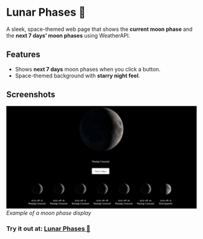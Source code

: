 # Lunar Phases 🌙

A sleek, space-themed web page that shows the **current moon phase** and the **next 7 days’ moon phases** using WeatherAPI.  

## Features

- Shows **next 7 days** moon phases when you click a button.
- Space-themed background with **starry night feel**.


## Screenshots

![Today Moon](ss.png)  
*Example of a moon phase display*

### Try it out at: [Lunar Phases 🌙](https://shyma22.github.io/Lunar-Phases/)


   
